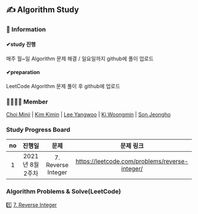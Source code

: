 ## ✍ Algorithm Study
  
### 📣 Information
#### ✔study 진행
매주 월~일 Algorithm 문제 해결 / 일요일까지 github에 풀이 업로드  
#### ✔preparation
LeetCode Algorithm 문제 풀이 후 github에 업로드
  
### 👨‍👩‍👦‍👦 Member
[Choi Minji](https://github.com/CoRoRo10?tab=repositories) | 
[Kim Kimin](https://github.com/kimin3927) |
[Lee Yangwoo](https://github.com/Yang-woo) |
[Ki Woongmin](https://github.com/dndals) |
[Son Jeongho](https://github.com/otterp012)
  

### Study Progress Board
|no|진행일|문제|문제 링크|             
|:---:|:---:|:---:|:---:|      
|1|2021년 8월 2주차|7. Reverse Integer|https://leetcode.com/problems/reverse-integer/|    
  
  

### Algorithm Problems & Solve(LeetCode)
1️⃣ [7. Reverse Integer](./7.Reverse_Integer)  
  
